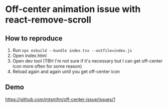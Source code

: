 # Off-center animation issue with react-remove-scroll

## How to reproduce

1. Run `npx esbuild --bundle index.tsx --outfile=index.js`
2. Open index.html
3. Open dev tool
   (TBH I'm not sure if it's necessary but I can get off-center icon more often for some reason)
4. Reload again and again until you get off-center icon

## Demo

https://github.com/mtsmfm/off-center-issue/issues/1
